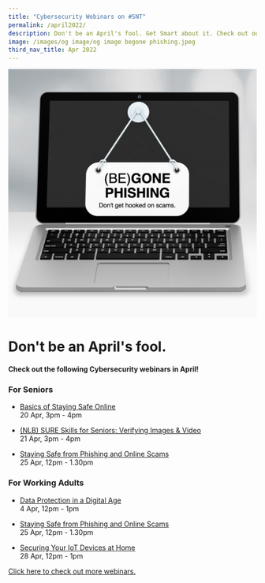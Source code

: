 ```yaml
---
title: "Cybersecurity Webinars on #SNT"
permalink: /april2022/
description: Don't be an April's fool. Get Smart about it. Check out our webinars in April.
image: /images/og image/og image begone phishing.jpeg
third_nav_title: Apr 2022
---
```




![April 2022 Cybersecurity Webinars](/images/April%202022%20Cybersecurity%20Webinars.jpeg)

# Don't be an April's fool.

#### Check out the following Cybersecurity webinars in April!

### For Seniors

* [Basics of Staying Safe Online](/seniors/my-savvy-kaki/cybersafe-basics-apr2022)<br>
20 Apr, 3pm - 4pm
 
* [(NLB) SURE Skills for Seniors: Verifying Images & Video](/seniors/my-savvy-kaki/sureskills-apr2022)<br>
21 Apr, 3pm - 4pm

* [Staying Safe from Phishing and Online Scams ](/seniors/my-savvy-kaki-series/cybersafe-phishing-apr2022)<br>
25 Apr, 12pm - 1.30pm

### For Working Adults

* [Data Protection in a Digital Age](/working-adults/free-webinars/data-protection-apr2022)<br>
4 Apr,  12pm - 1pm
 
 * [Staying Safe from Phishing and Online Scams ](/working-adults/free-webinars/cybersafe-phishing-apr2022)<br>
 25 Apr, 12pm - 1.30pm
 
 * [Securing Your IoT Devices at Home](/working-adults/free-webinars/cybersafe-iot-apr2022)<br>
 28 Apr, 12pm - 1pm
 
[ Click here to check out more webinars.](https://together.smartnation.gov.sg/)